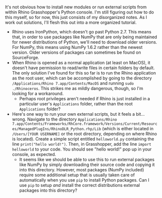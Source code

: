 It's not obvious how to install new modules or run external scripts from within Rhino Grasshopper's Python console. I'm still figuring out how to do this myself, so for now, this just consists of my disorganized notes. As I work out solutions, I'll flesh this out into a more organized tutorial.

- Rhino uses IronPython, which doesn't go past Python 2.7. This means that, in order to use packages like NumPy that are only being maintained for newer distributions of Python, we'll need to download older versions. For NumPy, this means using NumPy 1.6.2 rather than the newest version. Older versions of packages can sometimes be found on SourceForge.
- When Rhino is opened as a normal application (at least on MacOS), it doesn't have permission to read/write files in certain folders by default. The only solution I've found for this so far is to run the Rhino application as the root user, which can be accomplished by going to the directory `/Applications/Rhino 7.app/Contents/MacOS` and running `sudo ./Rhinoceros`. This strikes me as mildly dangerous, though, so I'm looking for a workaround.
  - Perhaps root privileges aren't needed if Rhino is just installed in a particular user's `Applications` folder, rather than the root `Applications` folder?
- Here's one way to run your own external scripts, but it feels a bit... wrong. Navigate to the directory `Applications/Rhino 7.app/Contents/Frameworks/RhCore.framework/Versions/Current/Resources/ManagedPlugIns/RhinoDLR_Python.rhp/Lib` (which is either located in `/Users/[YOUR USERNAME]` or the root directory, depending on where Rhino is located). Create a simple script entitled `helloworld.py` containing the line `print("hello world!")`. Then, in Grasshopper, add the line `import helloworld` to your code. You should see "hello world!" pop up in your console, as expected.
  - It seems like we should be able to use this to run external packages like NumPy by simply downloading their source code and copying it into this directory. However, most packages (NumPy included) require some additional setup that is usually taken care of automatically when you use `pip` to install Python packages. Can I use `pip` to setup *and* install the correct distributions external packages into this directory?
